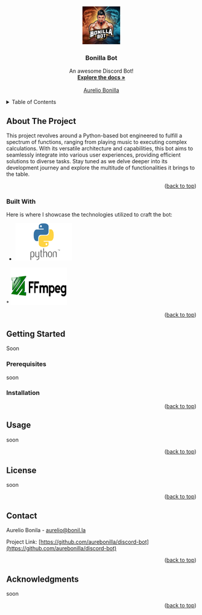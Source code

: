 <a name="readme-top"></a>
<!-- PROJECT LOGO -->
<br />
<div align="center">
  <a href="https://github.com/aurebonilla/discord-bot">
    <img src="img/bonibot.png" alt="Logo" width="100" height="100">
  </a>

  <h3 align="center">Bonilla Bot</h3>

  <p align="center">
    An awesome Discord Bot!
    <br />
    <a href="https://github.com/aurebonilla/discord-bot"><strong>Explore the docs »</strong></a>
    <br />
    <br />
    <a href="https://github.com/aurebonilla">Aurelio Bonilla</a>
  </p>
</div>



<!-- TABLE OF CONTENTS -->
<details>
  <summary>Table of Contents</summary>
  <ol>
    <li>
      <a href="#about-the-project">About The Project</a>
      <ul>
        <li><a href="#built-with">Built With</a></li>
      </ul>
    </li>
    <li>
      <a href="#getting-started">Getting Started</a>
      <ul>
        <li><a href="#prerequisites">Prerequisites</a></li>
        <li><a href="#installation">Installation</a></li>
      </ul>
    </li>
    <li><a href="#usage">Usage</a></li>
    <li><a href="#contributing">Contributing</a></li>
    <li><a href="#license">License</a></li>
    <li><a href="#contact">Contact</a></li>
    <li><a href="#acknowledgments">Acknowledgments</a></li>
  </ol>
</details>



<!-- ABOUT THE PROJECT -->
## About The Project

This project revolves around a Python-based bot engineered to fulfill a spectrum of functions, ranging from playing music to executing complex calculations. With its versatile architecture and capabilities, this bot aims to seamlessly integrate into various user experiences, providing efficient solutions to diverse tasks. Stay tuned as we delve deeper into its development journey and explore the multitude of functionalities it brings to the table.

<p align="right">(<a href="#readme-top">back to top</a>)</p>



### Built With

Here is where I showcase the technologies utilized to craft the bot:

*   <a href="https://www.python.org/">
    <img src="img/python.png" alt="Logo" width="150" height="100">
  </a>
* <a href="https://ffmpeg.org/">
    <img src="img/ffmpeg.jpg" alt="Logo" width="150" height="100">
  </a>


<p align="right">(<a href="#readme-top">back to top</a>)</p>



<!-- GETTING STARTED -->
## Getting Started

Soon

### Prerequisites

soon


### Installation



<p align="right">(<a href="#readme-top">back to top</a>)</p>



<!-- USAGE EXAMPLES -->
## Usage

soon



<p align="right">(<a href="#readme-top">back to top</a>)</p>



<!-- LICENSE -->
## License

soon

<p align="right">(<a href="#readme-top">back to top</a>)</p>



<!-- CONTACT -->
## Contact

Aurelio Bonila -  aurelio@bonil.la

Project Link: [https://github.com/aurebonilla/discord-bot](https://github.com/aurebonilla/discord-bot)

<p align="right">(<a href="#readme-top">back to top</a>)</p>


<!-- Acknowledgments -->
## Acknowledgments

soon

<p align="right">(<a href="#readme-top">back to top</a>)</p>


<!-- MARKDOWN LINKS & IMAGES -->
<!-- https://www.markdownguide.org/basic-syntax/#reference-style-links -->
[ffmpeg]: https://prod-images.dacast.com/wp-content/uploads/2021/04/FFmpeg-streaming-software.jpg
[ffmpeg-url]: https://ffmpeg.org/
[python]: https://blog.vermiip.es/wp-content/uploads/2023/10/Python-Symbol_0.png
[python-url]:https://www.python.org/
